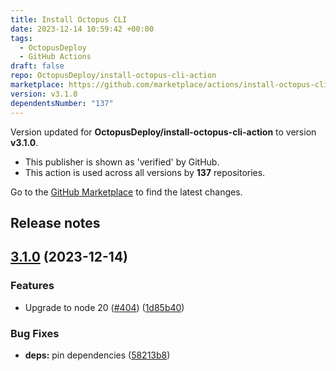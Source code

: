 ```yaml
---
title: Install Octopus CLI
date: 2023-12-14 10:59:42 +00:00
tags:
  - OctopusDeploy
  - GitHub Actions
draft: false
repo: OctopusDeploy/install-octopus-cli-action
marketplace: https://github.com/marketplace/actions/install-octopus-cli
version: v3.1.0
dependentsNumber: "137"
---
```



Version updated for **OctopusDeploy/install-octopus-cli-action** to version **v3.1.0**.
- This publisher is shown as 'verified' by GitHub.
- This action is used across all versions by **137** repositories.

Go to the [GitHub Marketplace](https://github.com/marketplace/actions/install-octopus-cli) to find the latest changes.

## Release notes

## [3.1.0](https://github.com/OctopusDeploy/install-octopus-cli-action/compare/v3.0.1...v3.1.0) (2023-12-14)


### Features

* Upgrade to node 20 ([#404](https://github.com/OctopusDeploy/install-octopus-cli-action/issues/404)) ([1d85b40](https://github.com/OctopusDeploy/install-octopus-cli-action/commit/1d85b409706419cab36c8d310ef7eda9283fcf7d))


### Bug Fixes

* **deps:** pin dependencies ([58213b8](https://github.com/OctopusDeploy/install-octopus-cli-action/commit/58213b8a3d0aad78cc6ee51894a383019ddcdcd6))

